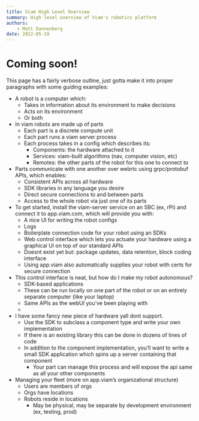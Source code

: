 ```yaml
---
title: Viam High Level Overview
summary: High level overview of Viam's robotics platform
authors:
    - Matt Dannenberg
date: 2022-05-19
---
```

# Coming soon!
This page has a fairly verbose outline, just gotta make it into proper paragraphs with some guiding examples:
- A robot is a computer which:
  - Takes in information about its environment to make decisions
  - Acts on its environment 
  - Or both
- In viam robots are made up of parts
  - Each part is a discrete compute unit
  - Each part runs a viam server process
  - Each process takes in a config which describes its:
    - Components: the hardware attached to it
    - Services: viam-built algorithms (nav, computer vision, etc)
    - Remotes: the other parts of the robot for this one to connect to
- Parts communicate with one another over webrtc using grpc/protobuf APIs, which enables:
  - Consistent APIs across all hardware
  - SDK libraries in any language you desire
  - Direct secure connections to and between parts
  - Access to the whole robot via just one of its parts
- To get started, install the viam-server service on an SBC (ex, rPi) and connect it to app.viam.com, which will provide you with:
  - A nice UI for writing the robot configs
  - Logs
  - Boilerplate connection code for your robot using an SDKs
  - Web control interface which lets you actuate your hardware using a graphical UI on top of our standard APIs 
  - Doesnt exist yet but: package updates, data retention, block coding interface
  - Using app.viam also automatically supplies your robot with certs for secure connection
- This control interface is neat, but how do I make my robot autonomous?
  - SDK-based applications
  - These can be run locally on one part of the robot or on an entirely separate computer (like your laptop)
  - Same APIs as the webUI you’ve been playing with
  - <diagram of comms flow>
- I have some fancy new piece of hardware yall dont support.
  - Use the SDK to subclass a component type and write your own implementation
  - If there is an existing library this can be done in dozens of lines of code
  - In addition to the component implementation, you’ll want to write a small SDK application which spins up a server containing that component
    - Your part can manage this process and will expose the api same as all your other components
- Managing your fleet (more on app.viam’s organizational structure)
  - Users are members of orgs
  - Orgs have locations
  - Robots reside in locations
    - May be physical, may be separate by development environment (ex, testing, prod)
